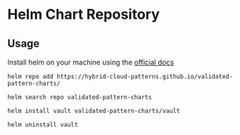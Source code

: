 # Helm Chart Repository


## Usage

Install helm on your machine using the [official docs](https://helm.sh/docs/intro/install/)

```shell
helm repo add https://hybrid-cloud-patterns.github.io/validated-pattern-charts/
```
```shell
helm search repo validated-pattern-charts
```
```shell
helm install vault validated-pattern-charts/vault
```

```shell
helm uninstall vault
```
